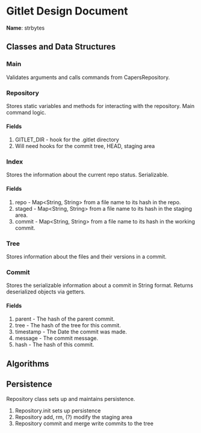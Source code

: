 # Gitlet Design Document

**Name**: strbytes

## Classes and Data Structures

### Main

Validates arguments and calls commands from CapersRepository.


### Repository

Stores static variables and methods for interacting with the repository.
Main command logic.

#### Fields

1. GITLET_DIR - hook for the .gitlet directory
2. Will need hooks for the commit tree, HEAD, staging area


### Index

Stores the information about the current repo status. Serializable.

#### Fields

1. repo - Map<String, String> from a file name to its hash in the repo.
2. staged - Map<String, String>  from a file name to its hash in the staging area.
3. commit - Map<String, String>  from a file name to its hash in the working commit.


### Tree

Stores information about the files and their versions in a commit.


### Commit

Stores the serializable information about a commit in String format.
Returns deserialized objects via getters.

#### Fields

1. parent - The hash of the parent commit.
2. tree - The hash of the tree for this commit.
3. timestamp - The Date the commit was made.
4. message - The commit message.
5. hash - The hash of this commit.

## Algorithms

## Persistence

Repository class sets up and maintains persistence.

1. Repository.init sets up persistence
2. Repository add, rm, (?) modify the staging area
3. Repository commit and merge write commits to the tree